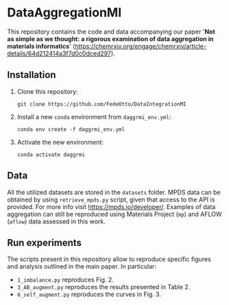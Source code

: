 # DataAggregationMI
This repository contains the code and data accompanying our paper '**Not as simple as we thought: a rigorous examination of data aggregation in materials informatics**' (https://chemrxiv.org/engage/chemrxiv/article-details/64d212414a3f7d0c0dced297).

## Installation
1. Clone this repository:
   ```git
   git clone https://github.com/FedeOtto/DataIntegrationMI
   ```
2. Install a new `conda` environment from `daggrmi_env.yml`:
   ```git
   conda env create -f daggrmi_env.yml
   ```
3. Activate the new environment:
   ```git
   conda activate daggrmi
   ```

## Data
All the utilized datasets are stored in the `datasets` folder. MPDS data can be obtained by using `retrieve_mpds.py` script, given that access to the API is provided. For more info visit https://mpds.io/developer/. Examples of data aggregation can still be reproduced using Materials Project (`mp`) and AFLOW (`aflow`) data assessed in this work.

## Run experiments
The scripts present in this repository allow to reproduce specific figures and analysis outlined in the main paper. In particular:
- `1_imbalance.py` reproduces Fig. 2.
- `3_AB_augment.py` reproduces the results presented in Table 2.
- `6_self_augment.py` reproduces the curves in Fig. 3.
